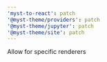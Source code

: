 ```yaml
---
'myst-to-react': patch
'@myst-theme/providers': patch
'@myst-theme/jupyter': patch
'@myst-theme/site': patch
---
```


Allow for specific renderers
